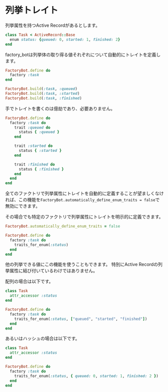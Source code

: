 # 列挙トレイト

列挙属性を持つActive Recordがあるとします。

```rb
class Task < ActiveRecord::Base
  enum status: {queued: 0, started: 1, finished: 2}
end

```

factory\_botは列挙体の取り得る値それぞれについて自動的にトレイトを定義します。

```rb
FactoryBot.define do
  factory :task
end

FactoryBot.build(:task, :queued)
FactoryBot.build(:task, :started)
FactoryBot.build(:task, :finished)
```

手でトレイトを書くのは億劫であり、必要ありません。

```rb
FactoryBot.define do
  factory :task do
    trait :queued do
      status { :queued }
    end

    trait :started do
      status { :started }
    end

    trait :finished do
      status { :finished }
    end
  end
end
```

全てのファクトリで列挙属性にトレイトを自動的に定義することが望ましくなければ、この機能を`FactoryBot.automatically_define_enum_traits
= false`で無効にできます。

その場合でも特定のファクトリで列挙属性にトレイトを明示的に定義できます。

```rb
FactoryBot.automatically_define_enum_traits = false

FactoryBot.define do
  factory :task do
    traits_for_enum(:status)
  end
end
```

他の列挙できる値にこの機能を使うこともできます。
特別にActive Recordの列挙属性に結び付いているわけではありません。

配列の場合は以下です。

```rb
class Task
  attr_accessor :status
end

FactoryBot.define do
  factory :task do
    traits_for_enum(:status, ["queued", "started", "finished"])
  end
end
```

あるいはハッシュの場合は以下です。

```rb
class Task
  attr_accessor :status
end

FactoryBot.define do
  factory :task do
    traits_for_enum(:status, { queued: 0, started: 1, finished: 2 })
  end
end
```
